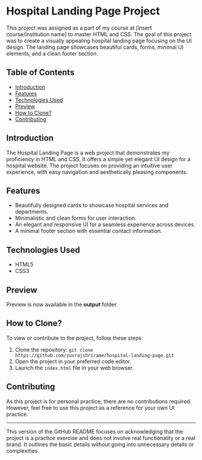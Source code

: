 # Hospital Landing Page Project

This project was assigned as a part of my course at [insert course/institution name] to master HTML and CSS. The goal of this project was to create a visually appealing hospital landing page focusing on the UI design. The landing page showcases beautiful cards, forms, minimal UI elements, and a clean footer section.

## Table of Contents

- [Introduction](#introduction)
- [Features](#features)
- [Technologies Used](#technologies-used)
- [Preview](#preview)
- [How to Clone?](#how-to-clone)
- [Contributing](#contributing)

## Introduction

The Hospital Landing Page is a web project that demonstrates my proficiency in HTML and CSS. It offers a simple yet elegant UI design for a hospital website. The project focuses on providing an intuitive user experience, with easy navigation and aesthetically pleasing components.

## Features

- Beautifully designed cards to showcase hospital services and departments.
- Minimalistic and clean forms for user interaction.
- An elegant and responsive UI for a seamless experience across devices.
- A minimal footer section with essential contact information.

## Technologies Used

- HTML5
- CSS3

## Preview

Preview is now available in the __output__ folder.

## How to Clone?

To view or contribute to the project, follow these steps:

1. Clone the repository: `git clone https://github.com/yuvrajshrirame/hospital-landing-page.git`
2. Open the project in your preferred code editor.
3. Launch the `index.html` file in your web browser.

## Contributing

As this project is for personal practice, there are no contributions required. However, feel free to use this project as a reference for your own UI practice.

---

This version of the GitHub README focuses on acknowledging that the project is a practice exercise and does not involve real functionality or a real brand. It outlines the basic details without going into unnecessary details or complexities.